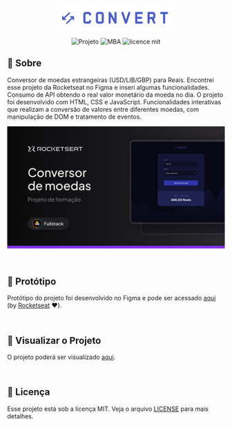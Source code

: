 <p align="center">  
   <img src="img/logo.svg" alt="Logotipo"/> 
</p>

<div align="center">

![Projeto](https://img.shields.io/badge/rafaelamorimdev-convert-purple)
![MBA](https://img.shields.io/badge/MBA-full--stack-8234e9)
![licence mit](https://img.shields.io/badge/license-MIT-green)

</div>

## 📖 Sobre

Conversor de moedas estrangeiras (USD/LIB/GBP) para Reais. Encontrei esse projeto da Rocketseat no Figma e inseri algumas funcionalidades.
Consumo de API obtendo o real valor monetário da moeda no dia.
O projeto foi desenvolvido com HTML, CSS e JavaScript.
Funcionalidades interativas que realizam a conversão de valores entre diferentes moedas, com manipulação de DOM e tratamento de eventos.

<p align="center">  
   <img src="files/banner.png" alt="Banner do projeto"/> 
</p>

<br/>

## 🎨 Protótipo

Protótipo do projeto foi desenvolvido no Figma e pode ser acessado [aqui](files/prototype.fig) (by [Rocketseat](https://github.com/rocketseat) ❤️).

<br/>

## 🚀 Visualizar o Projeto

O projeto poderá ser visualizado [aqui](currency-converter-jvbtm1sei-rafaelamorimdevs-projects.vercel.app).

<br/>

## 📝 Licença
Esse projeto está sob a licença MIT. Veja o arquivo [LICENSE](LICENSE) para mais detalhes.